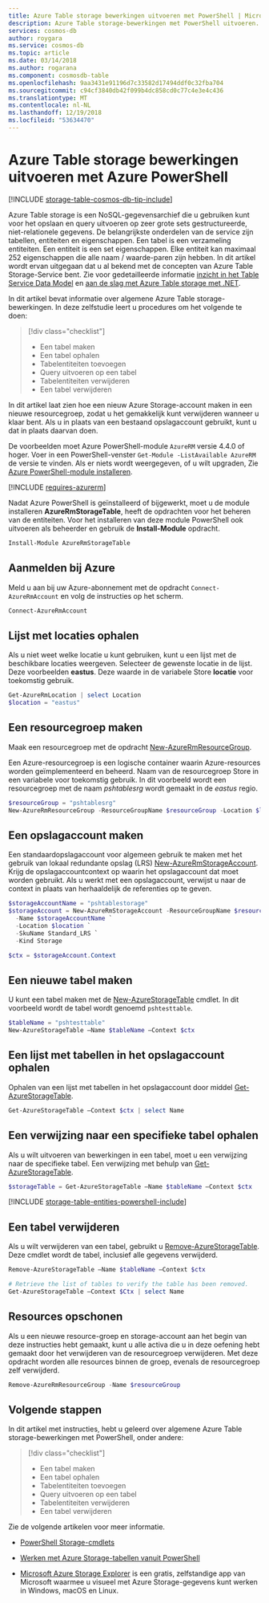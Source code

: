 ```yaml
---
title: Azure Table storage bewerkingen uitvoeren met PowerShell | Microsoft Docs
description: Azure Table storage-bewerkingen met PowerShell uitvoeren.
services: cosmos-db
author: roygara
ms.service: cosmos-db
ms.topic: article
ms.date: 03/14/2018
ms.author: rogarana
ms.component: cosmosdb-table
ms.openlocfilehash: 9aa3431e91196d7c33582d17494ddf0c32fba704
ms.sourcegitcommit: c94cf3840db42f099b4dc858cd0c77c4e3e4c436
ms.translationtype: MT
ms.contentlocale: nl-NL
ms.lasthandoff: 12/19/2018
ms.locfileid: "53634470"
---
```

# <a name="perform-azure-table-storage-operations-with-azure-powershell"></a>Azure Table storage bewerkingen uitvoeren met Azure PowerShell 
[!INCLUDE [storage-table-cosmos-db-tip-include](../../../includes/storage-table-cosmos-db-langsoon-tip-include.md)]

Azure Table storage is een NoSQL-gegevensarchief die u gebruiken kunt voor het opslaan en query uitvoeren op zeer grote sets gestructureerde, niet-relationele gegevens. De belangrijkste onderdelen van de service zijn tabellen, entiteiten en eigenschappen. Een tabel is een verzameling entiteiten. Een entiteit is een set eigenschappen. Elke entiteit kan maximaal 252 eigenschappen die alle naam / waarde-paren zijn hebben. In dit artikel wordt ervan uitgegaan dat u al bekend met de concepten van Azure Table Storage-Service bent. Zie voor gedetailleerde informatie [inzicht in het Table Service Data Model](/rest/api/storageservices/Understanding-the-Table-Service-Data-Model) en [aan de slag met Azure Table storage met .NET](../../cosmos-db/table-storage-how-to-use-dotnet.md).

In dit artikel bevat informatie over algemene Azure Table storage-bewerkingen. In deze zelfstudie leert u procedures om het volgende te doen: 

> [!div class="checklist"]
> * Een tabel maken
> * Een tabel ophalen
> * Tabelentiteiten toevoegen
> * Query uitvoeren op een tabel
> * Tabelentiteiten verwijderen
> * Een tabel verwijderen

In dit artikel laat zien hoe een nieuw Azure Storage-account maken in een nieuwe resourcegroep, zodat u het gemakkelijk kunt verwijderen wanneer u klaar bent. Als u in plaats van een bestaand opslagaccount gebruikt, kunt u dat in plaats daarvan doen.

De voorbeelden moet Azure PowerShell-module `AzureRM` versie 4.4.0 of hoger. Voer in een PowerShell-venster `Get-Module -ListAvailable AzureRM` de versie te vinden. Als er niets wordt weergegeven, of u wilt upgraden, Zie [Azure PowerShell-module installeren](/powershell/azure/install-azurerm-ps).

[!INCLUDE [requires-azurerm](../../../includes/requires-azurerm.md)]

Nadat Azure PowerShell is geïnstalleerd of bijgewerkt, moet u de module installeren **AzureRmStorageTable**, heeft de opdrachten voor het beheren van de entiteiten. Voor het installeren van deze module PowerShell ook uitvoeren als beheerder en gebruik de **Install-Module** opdracht.

```powershell
Install-Module AzureRmStorageTable
```

## <a name="sign-in-to-azure"></a>Aanmelden bij Azure

Meld u aan bij uw Azure-abonnement met de opdracht `Connect-AzureRmAccount` en volg de instructies op het scherm.

```powershell
Connect-AzureRmAccount
```

## <a name="retrieve-list-of-locations"></a>Lijst met locaties ophalen

Als u niet weet welke locatie u kunt gebruiken, kunt u een lijst met de beschikbare locaties weergeven. Selecteer de gewenste locatie in de lijst. Deze voorbeelden **eastus**. Deze waarde in de variabele Store **locatie** voor toekomstig gebruik.

```powershell
Get-AzureRmLocation | select Location 
$location = "eastus"
```

## <a name="create-resource-group"></a>Een resourcegroep maken

Maak een resourcegroep met de opdracht [New-AzureRmResourceGroup](/powershell/module/azurerm.resources/New-AzureRmResourceGroup). 

Een Azure-resourcegroep is een logische container waarin Azure-resources worden geïmplementeerd en beheerd. Naam van de resourcegroep Store in een variabele voor toekomstig gebruik. In dit voorbeeld wordt een resourcegroep met de naam *pshtablesrg* wordt gemaakt in de *eastus* regio.

```powershell
$resourceGroup = "pshtablesrg"
New-AzureRmResourceGroup -ResourceGroupName $resourceGroup -Location $location
```

## <a name="create-storage-account"></a>Een opslagaccount maken

Een standaardopslagaccount voor algemeen gebruik te maken met het gebruik van lokaal redundante opslag (LRS) [New-AzureRmStorageAccount](/powershell/module/azurerm.storage/New-AzureRmStorageAccount). Krijg de opslagaccountcontext op waarin het opslagaccount dat moet worden gebruikt. Als u werkt met een opslagaccount, verwijst u naar de context in plaats van herhaaldelijk de referenties op te geven.

```powershell
$storageAccountName = "pshtablestorage"
$storageAccount = New-AzureRmStorageAccount -ResourceGroupName $resourceGroup `
  -Name $storageAccountName `
  -Location $location `
  -SkuName Standard_LRS `
  -Kind Storage

$ctx = $storageAccount.Context
```

## <a name="create-a-new-table"></a>Een nieuwe tabel maken

U kunt een tabel maken met de [New-AzureStorageTable](/powershell/module/azure.storage/New-AzureStorageTable) cmdlet. In dit voorbeeld wordt de tabel wordt genoemd `pshtesttable`.

```powershell
$tableName = "pshtesttable"
New-AzureStorageTable –Name $tableName –Context $ctx
```

## <a name="retrieve-a-list-of-tables-in-the-storage-account"></a>Een lijst met tabellen in het opslagaccount ophalen

Ophalen van een lijst met tabellen in het opslagaccount door middel [Get-AzureStorageTable](/powershell/module/azure.storage/Get-AzureStorageTable).

```powershell
Get-AzureStorageTable –Context $ctx | select Name
```

## <a name="retrieve-a-reference-to-a-specific-table"></a>Een verwijzing naar een specifieke tabel ophalen

Als u wilt uitvoeren van bewerkingen in een tabel, moet u een verwijzing naar de specifieke tabel. Een verwijzing met behulp van [Get-AzureStorageTable](/powershell/module/azure.storage/Get-AzureStorageTable). 

```powershell
$storageTable = Get-AzureStorageTable –Name $tableName –Context $ctx
```

[!INCLUDE [storage-table-entities-powershell-include](../../../includes/storage-table-entities-powershell-include.md)]

## <a name="delete-a-table"></a>Een tabel verwijderen

Als u wilt verwijderen van een tabel, gebruikt u [Remove-AzureStorageTable](/powershell/module/azure.storage/Remove-AzureStorageTable). Deze cmdlet wordt de tabel, inclusief alle gegevens verwijderd.

```powershell
Remove-AzureStorageTable –Name $tableName –Context $ctx

# Retrieve the list of tables to verify the table has been removed.
Get-AzureStorageTable –Context $Ctx | select Name
```

## <a name="clean-up-resources"></a>Resources opschonen

Als u een nieuwe resource-groep en storage-account aan het begin van deze instructies hebt gemaakt, kunt u alle activa die u in deze oefening hebt gemaakt door het verwijderen van de resourcegroep verwijderen. Met deze opdracht worden alle resources binnen de groep, evenals de resourcegroep zelf verwijderd.

```powershell
Remove-AzureRmResourceGroup -Name $resourceGroup
```

## <a name="next-steps"></a>Volgende stappen

In dit artikel met instructies, hebt u geleerd over algemene Azure Table storage-bewerkingen met PowerShell, onder andere: 

> [!div class="checklist"]
> * Een tabel maken
> * Een tabel ophalen
> * Tabelentiteiten toevoegen
> * Query uitvoeren op een tabel
> * Tabelentiteiten verwijderen
> * Een tabel verwijderen

Zie de volgende artikelen voor meer informatie.

* [PowerShell Storage-cmdlets](/powershell/module/azurerm.storage#storage)

* [Werken met Azure Storage-tabellen vanuit PowerShell](https://blogs.technet.microsoft.com/paulomarques/2017/01/17/working-with-azure-storage-tables-from-powershell/)

* [Microsoft Azure Storage Explorer](../../vs-azure-tools-storage-manage-with-storage-explorer.md) is een gratis, zelfstandige app van Microsoft waarmee u visueel met Azure Storage-gegevens kunt werken in Windows, macOS en Linux.
